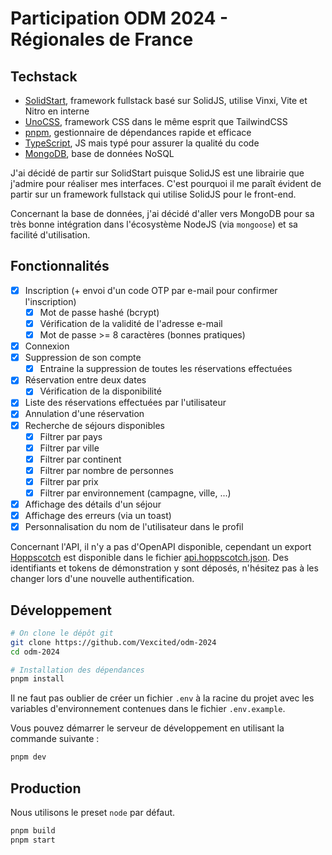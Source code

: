 # Participation ODM 2024 - Régionales de France

## Techstack

- [SolidStart](https://start.solidjs.com), framework fullstack basé sur SolidJS, utilise Vinxi, Vite et Nitro en interne
- [UnoCSS](https://unocss.dev), framework CSS dans le même esprit que TailwindCSS
- [pnpm](https://pnpm.io), gestionnaire de dépendances rapide et efficace
- [TypeScript](https://www.typescriptlang.org), JS mais typé pour assurer la qualité du code 
- [MongoDB](https://www.mongodb.com), base de données NoSQL

J'ai décidé de partir sur SolidStart puisque SolidJS est une librairie que j'admire pour réaliser mes interfaces.
C'est pourquoi il me paraît évident de partir sur un framework fullstack qui utilise SolidJS pour le front-end.

Concernant la base de données, j'ai décidé d'aller vers MongoDB pour sa très bonne intégration dans l'écosystème NodeJS (via `mongoose`) et sa facilité d'utilisation.

## Fonctionnalités

- [x] Inscription (+ envoi d'un code OTP par e-mail pour confirmer l'inscription)
  - [x] Mot de passe hashé (bcrypt)
  - [x] Vérification de la validité de l'adresse e-mail
  - [x] Mot de passe >= 8 caractères (bonnes pratiques)
- [x] Connexion
- [x] Suppression de son compte
  - [x] Entraine la suppression de toutes les réservations effectuées
- [x] Réservation entre deux dates
  - [x] Vérification de la disponibilité
- [x] Liste des réservations effectuées par l'utilisateur
- [x] Annulation d'une réservation 
- [x] Recherche de séjours disponibles
  - [x] Filtrer par pays
  - [x] Filtrer par ville
  - [x] Filtrer par continent
  - [x] Filtrer par nombre de personnes
  - [x] Filtrer par prix
  - [x] Filtrer par environnement (campagne, ville, ...)
- [x] Affichage des détails d'un séjour
- [x] Affichage des erreurs (via un toast)
- [x] Personnalisation du nom de l'utilisateur dans le profil

Concernant l'API, il n'y a pas d'OpenAPI disponible, cependant un export [Hoppscotch](https://hoppscotch.io/) est disponible dans le fichier [api.hoppscotch.json](./api.hoppscotch.json). Des identifiants et tokens de démonstration y sont déposés, n'hésitez pas à les changer lors d'une nouvelle authentification.

## Développement

```bash
# On clone le dépôt git
git clone https://github.com/Vexcited/odm-2024
cd odm-2024

# Installation des dépendances
pnpm install
```

Il ne faut pas oublier de créer un fichier `.env` à la racine du projet avec les variables d'environnement contenues dans le fichier `.env.example`.

Vous pouvez démarrer le serveur de développement en utilisant la commande suivante :

```bash
pnpm dev
```

## Production

Nous utilisons le preset `node` par défaut.

```bash
pnpm build
pnpm start
```
